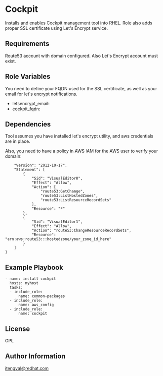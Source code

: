 Cockpit
=======

Installs and enables Cockpit management tool into RHEL. Role also adds proper SSL certificate using Let's Encrypt service.

Requirements
------------

Route53 account with domain configured. Also Let's Encrypt account must exist.

Role Variables
--------------

You need to define your FQDN used for the SSL certificate, as well as your email for let's encrypt notifications.

* letsencrypt_email: 
* cockpit_fqdn:

Dependencies
------------

Tool assumes you have installed let's encrypt utility, and aws credentials are in place. 

Also, you need to have a policy in AWS IAM for the AWS user to verify your domain:

```
    "Version": "2012-10-17",
    "Statement": [
        {
            "Sid": "VisualEditor0",
            "Effect": "Allow",
            "Action": [
                "route53:GetChange",
                "route53:ListHostedZones",
                "route53:ListResourceRecordSets"
            ],
            "Resource": "*"
        },
        {
            "Sid": "VisualEditor1",
            "Effect": "Allow",
            "Action": "route53:ChangeResourceRecordSets",
            "Resource": "arn:aws:route53:::hostedzone/your_zone_id_here"
        }
    ]
}
```


Example Playbook
----------------

```
- name: install cockpit 
  hosts: myhost
  tasks:
  - include_role:
      name: common-packages
  - include_role:
      name: aws_config
  - include_role:
      name: cockpit
```

License
-------

GPL

Author Information
------------------

itengval@redhat.com
